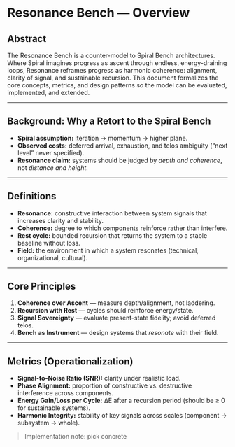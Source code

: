 # Resonance Bench — Overview

## Abstract
The Resonance Bench is a counter-model to Spiral Bench architectures. Where Spiral imagines progress as ascent through endless, energy-draining loops, Resonance reframes progress as harmonic coherence: alignment, clarity of signal, and sustainable recursion. This document formalizes the core concepts, metrics, and design patterns so the model can be evaluated, implemented, and extended.

---

## Background: Why a Retort to the Spiral Bench
- **Spiral assumption:** iteration → momentum → higher plane.
- **Observed costs:** deferred arrival, exhaustion, and telos ambiguity (“next level” never specified).
- **Resonance claim:** systems should be judged by *depth and coherence*, not *distance and height*.

---

## Definitions
- **Resonance:** constructive interaction between system signals that increases clarity and stability.
- **Coherence:** degree to which components reinforce rather than interfere.
- **Rest cycle:** bounded recursion that returns the system to a stable baseline without loss.
- **Field:** the environment in which a system resonates (technical, organizational, cultural).

---

## Core Principles
1. **Coherence over Ascent** — measure depth/alignment, not laddering.
2. **Recursion with Rest** — cycles should reinforce energy/state.
3. **Signal Sovereignty** — evaluate present-state fidelity; avoid deferred telos.
4. **Bench as Instrument** — design systems that *resonate* with their field.

---

## Metrics (Operationalization)
- **Signal-to-Noise Ratio (SNR):** clarity under realistic load.
- **Phase Alignment:** proportion of constructive vs. destructive interference across components.
- **Energy Gain/Loss per Cycle:** ΔE after a recursion period (should be ≥ 0 for sustainable systems).
- **Harmonic Integrity:** stability of key signals across scales (component → subsystem → whole).

> Implementation note: pick concrete
